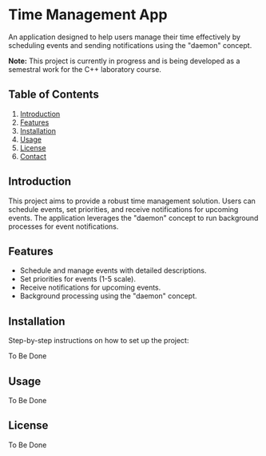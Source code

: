 # Time Management App

An application designed to help users manage their time effectively by scheduling events and sending notifications using the "daemon" concept.

**Note:** This project is currently in progress and is being developed as a semestral work for the C++ laboratory course.

## Table of Contents

1. [Introduction](#introduction)
2. [Features](#features)
3. [Installation](#installation)
4. [Usage](#usage)
5. [License](#license)
6. [Contact](#contact)

## Introduction

This project aims to provide a robust time management solution. Users can schedule events, set priorities, and receive notifications for upcoming events. The application leverages the "daemon" concept to run background processes for event notifications.

## Features

- Schedule and manage events with detailed descriptions.
- Set priorities for events (1-5 scale).
- Receive notifications for upcoming events.
- Background processing using the "daemon" concept.

## Installation

Step-by-step instructions on how to set up the project:

To Be Done 


## Usage

To Be Done

## License

To Be Done